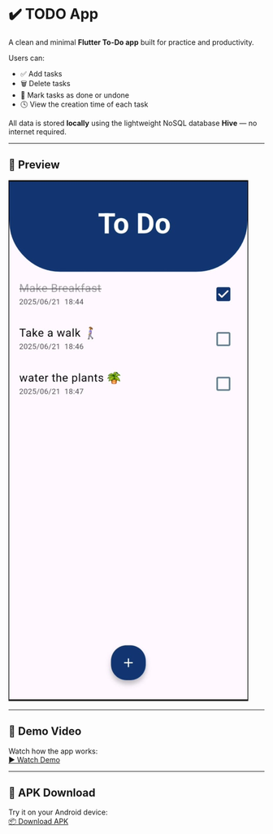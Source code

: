 # ✔️ TODO App

A clean and minimal **Flutter To-Do app** built for practice and productivity.

Users can:

- ✅ Add tasks  
- 🗑️ Delete tasks  
- 🔄 Mark tasks as done or undone  
- 🕓 View the creation time of each task  

All data is stored **locally** using the lightweight NoSQL database **Hive** — no internet required.

---

## 🚀 Preview

![App Preview](image.jpg)

---

## 🎥 Demo Video

Watch how the app works:  
[▶️ Watch Demo](Demo.mp4)

---

## 📱 APK Download

Try it on your Android device:  
[📦 Download APK](https://drive.google.com/file/d/1XrAiGFd7P3DtHNEXNc1zfEjD6P7Dcgff/view?usp=drive_link)
